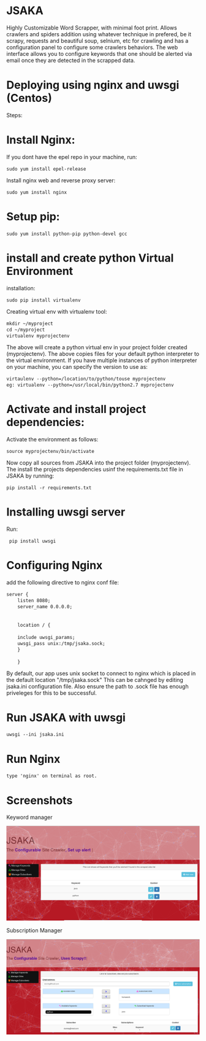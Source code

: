 # JSAKA

Highly Customizable Word Scrapper, with minimal foot print. Allows crawlers and spiders addition using whatever technique in prefered, be it scrapy, requests and beautiful soup, selnium, etc for crawling and has a configuration panel to configure some crawlers behaviors.
The web interface allows you to configure keywords that one should be alerted via email once they are detected in the scrapped data.

# Deploying using nginx and uwsgi (Centos)

Steps:

# Install Nginx:


If you dont have the epel repo in your machine, run:
  
    sudo yum install epel-release

Install nginx web and reverse proxy server:
  
    sudo yum install nginx
 
# Setup pip:

    sudo yum install python-pip python-devel gcc

# install and create python Virtual Environment

installation:

    sudo pip install virtualenv

Creating virtual env with virtualenv tool:

    mkdir ~/myproject
    cd ~/myproject
    virtualenv myprojectenv

The above will create a python virtual env in your project folder created (myprojectenv).
The above copies files for your default python interpreter to the virtual environment.
If you have multiple instances of python interpreter on your machine, you can specify the version to use as:

    virtaulenv --python=/location/to/python/touse myprojectenv
    eg: virtualenv --python=/usr/local/bin/python2.7 myprojectenv

# Activate and install project dependencies:

Activate the environment as follows:
  
    source myprojectenv/bin/activate

Now copy all sources from JSAKA into the project folder (myprojectenv).
The install the projects dependencies usinf the requirements.txt file in JSAKA by running:

    pip install -r requirements.txt

# Installing uwsgi server

Run:

     pip install uwsgi
  
# Configuring Nginx

add the following directive to nginx conf file:

    server {
        listen 8080;
        server_name 0.0.0.0;


        location / {

        include uwsgi_params;
        uwsgi_pass unix:/tmp/jsaka.sock;
        }

        }

By default, our app uses unix socket to connect to nginx which is placed in the default location "/tmp/jsaka.sock"
This can be cahnged by editing jsaka.ini configuration file. Also ensure the path to .sock file has enough priveleges for this to be successful.

# Run JSAKA with uwsgi

    uwsgi --ini jsaka.ini
  
# Run Nginx

    type 'nginx' on terminal as root.
 


# Screenshots
Keyword manager

![Manage Keywords](screenshots/Keywords.png)

Subscription Manager

![Manage subscriptions](screenshots/Manage_Subs.png)


